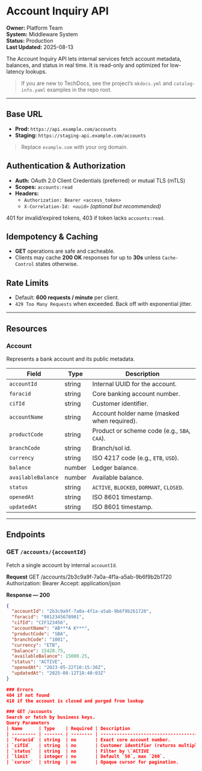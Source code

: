 # Account Inquiry API

**Owner:** Platform Team  
**System:** Middleware System  
**Status:** Production  
**Last Updated:** 2025-08-13

The Account Inquiry API lets internal services fetch account metadata, balances, and status in real time. It is read-only and optimized for low-latency lookups.

> If you are new to TechDocs, see the project’s `mkdocs.yml` and `catalog-info.yaml` examples in the repo root.

---

## Base URL

- **Prod:** `https://api.example.com/accounts`  
- **Staging:** `https://staging-api.example.com/accounts`

> Replace `example.com` with your org domain.

## Authentication & Authorization

- **Auth:** OAuth 2.0 Client Credentials (preferred) or mutual TLS (mTLS)
- **Scopes:** `accounts:read`
- **Headers:**
  - `Authorization: Bearer <access_token>`
  - `X-Correlation-Id: <uuid>` *(optional but recommended)*

401 for invalid/expired tokens, 403 if token lacks `accounts:read`.

## Idempotency & Caching

- **GET** operations are safe and cacheable.
- Clients may cache **200 OK** responses for up to **30s** unless `Cache-Control` states otherwise.

## Rate Limits

- Default: **600 requests / minute** per client.  
- `429 Too Many Requests` when exceeded. Back off with exponential jitter.

---

## Resources

### Account
Represents a bank account and its public metadata.

| Field | Type | Description |
|---|---|---|
| `accountId` | string | Internal UUID for the account. |
| `foracid` | string | Core banking account number. |
| `cifId` | string | Customer identifier. |
| `accountName` | string | Account holder name (masked when required). |
| `productCode` | string | Product or scheme code (e.g., `SBA`, `CAA`). |
| `branchCode` | string | Branch/sol id. |
| `currency` | string | ISO 4217 code (e.g., `ETB`, `USD`). |
| `balance` | number | Ledger balance. |
| `availableBalance` | number | Available balance. |
| `status` | string | `ACTIVE`, `BLOCKED`, `DORMANT`, `CLOSED`. |
| `openedAt` | string | ISO 8601 timestamp. |
| `updatedAt` | string | ISO 8601 timestamp. |

---

## Endpoints

### GET `/accounts/{accountId}`
Fetch a single account by internal `accountId`.

**Request**
GET /accounts/2b3c9a9f-7a0a-4f1a-a5ab-9b6f9b2b1720
Authorization: Bearer <token>
Accept: application/json


**Response — 200**
```json
{
  "accountId": "2b3c9a9f-7a0a-4f1a-a5ab-9b6f9b2b1720",
  "foracid": "0012345678901",
  "cifId": "CIF123456",
  "accountName": "AB***A K***",
  "productCode": "SBA",
  "branchCode": "1001",
  "currency": "ETB",
  "balance": 15420.75,
  "availableBalance": 15000.25,
  "status": "ACTIVE",
  "openedAt": "2023-05-22T10:15:30Z",
  "updatedAt": "2025-08-12T18:40:03Z"
}

### Errors
404 if not found
410 if the account is closed and purged from lookup

### GET /accounts
Search or fetch by business keys.
Query Parameters
| Name      | Type    | Required | Description                             |         |         |           |
| --------- | ------- | -------- | --------------------------------------- | ------- | ------- | --------- |
| `foracid` | string  | no       | Exact core account number.              |         |         |           |
| `cifId`   | string  | no       | Customer identifier (returns multiple). |         |         |           |
| `status`  | string  | no       | Filter by \`ACTIVE                      | BLOCKED | DORMANT | CLOSED\`. |
| `limit`   | integer | no       | Default `50`, max `200`.                |         |         |           |
| `cursor`  | string  | no       | Opaque cursor for pagination.           |         |         |           |
